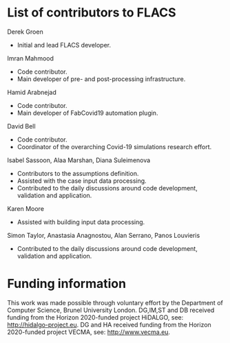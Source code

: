 # List of contributors to FLACS

Derek Groen
* Initial and lead FLACS developer.

Imran Mahmood
* Code contributor.
* Main developer of pre- and post-processing infrastructure.

Hamid Arabnejad
* Code contributor.
* Main developer of FabCovid19 automation plugin.

David Bell
* Code contributor.
* Coordinator of the overarching Covid-19 simulations research effort.

Isabel Sassoon, Alaa Marshan, Diana Suleimenova
* Contributors to the assumptions definition.
* Assisted with the case input data processing.
* Contributed to the daily discussions around code development, validation and application.

Karen Moore
* Assisted with building input data processing.

Simon Taylor, Anastasia Anagnostou, Alan Serrano, Panos Louvieris
* Contributed to the daily discussions around code development, validation and application.

# Funding information
This work was made possible through voluntary effort by the Department of Computer Science, Brunel University London.
DG,IM,ST and DB received funding from the Horizon 2020-funded project HiDALGO, see: http://hidalgo-project.eu.
DG and HA received funding from the Horizon 2020-funded project VECMA, see: http://www.vecma.eu.
